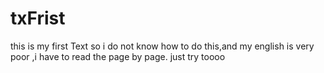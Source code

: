 # txFrist
this is my first Text
so i do not know how to do this,and my english is very poor ,i have to read the page by page.
 just try toooo
